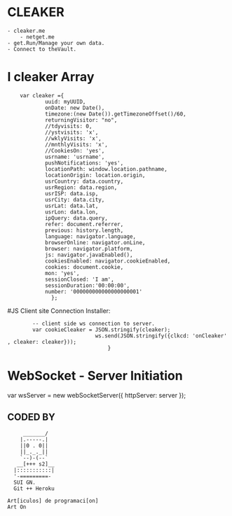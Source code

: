 # CLEAKER
	- cleaker.me
		- netget.me 
	- get.Run/Manage your own data.
	- Connect to theVault.
	
# I cleaker Array
		var cleaker ={    
				uuid: myUUID,
				onDate: new Date(),
				timezone:(new Date()).getTimezoneOffset()/60,
				returningVisitor: "no",
				//tdyvisits: 0,
				//ystvisits: 'x',
				//wklyVisits: 'x',
				//mnthlyVisits: 'x',
				//CookiesOn: 'yes',
				usrname: 'usrname',
				pushNotifications: 'yes',
				locationPath: window.location.pathname,
				locationOrigin: location.origin,
				usrCountry: data.country,
				usrRegion: data.region,
				usrISP: data.isp,
				usrCity: data.city,
				usrLat: data.lat,
				usrLon: data.lon,
				ipQuery: data.query,
				refer: document.referrer,
				previous: history.length,
				language: navigator.language,
				browserOnline: navigator.onLine,
				browser: navigator.platform,
				js: navigator.javaEnabled(),
				cookiesEnabled: navigator.cookieEnabled,
				cookies: document.cookie,
				mon: 'yes',
				sessionClosed: 'I am',
				sessionDuration:'00:00:00',
				number: '000000000000000000001'
				  };
	
#JS Client site Connection Installer:
<script src="https://cleaker.me/js/sub_c/cleaker.js"></script>

			-- client side ws connection to server.
			var cookieCleaker = JSON.stringify(cleaker);
								ws.send(JSON.stringify({clkcd: 'onCleaker' , cleaker: cleaker}));
							        }
# WebSocket - Server Initiation
var wsServer = new webSocketServer({
 httpServer: server
			});
			
			
			
## CODED BY 

         _______/
        |.-----.|
        ||0 . 0||
        ||_._._||
        `--)-(--`
       __[+++ s2]__
      |:::::::::::|
      '-=========-
	  SUI GN.
	  Git ++ Heroku
	  	  
  	Art[iculos] de programaci[on]
  	Art On
	  



